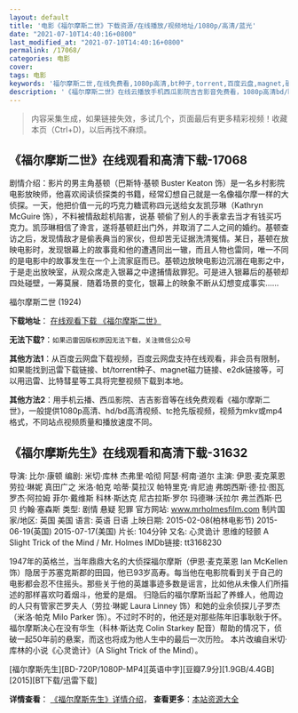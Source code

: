 ```yaml
---
layout: default
title: '电影《福尔摩斯二世》下载资源/在线播放/视频地址/1080p/高清/蓝光'
date: "2021-07-10T14:40:16+0800"
last_modified_at: "2021-07-10T14:40:16+0800"
permalink: /17068/
categories: 电影
cover:
tags: 电影
keywords: '福尔摩斯二世,在线免费看,1080p高清,bt种子,torrent,百度云盘,magnet,磁力链,迅雷下载资源'
description: '《福尔摩斯二世》在线云播放手机西瓜影院吉吉影音免费看，1080p高清bd/hd未删减完整版和tc抢先枪版，mkv/mp4格式，附带bt/torrent种子、magnet/磁力链、百度云盘、网盘资源迅雷下载链接'
---
```


>内容采集生成，如果链接失效，多试几个，页面最后有更多精彩视频！收藏本页（Ctrl+D)，以后再找不麻烦。


## 《福尔摩斯二世》在线观看和高清下载-17068

剧情介绍：影片的男主角基顿（巴斯特·基顿 Buster Keaton 饰）是一名乡村影院电影放映师，他喜欢阅读侦探类的书籍，经常幻想自己就是一名像福尔摩一样的大侦探。一天，他把价值一元的巧克力糖谎称四元送给女友凯莎琳（Kathryn McGuire 饰），不料被情敌趁机陷害，说基 顿偷了别人的手表拿去当才有钱买巧克力。凯莎琳相信了谗言，遂将基顿赶出门外，并取消了二人之间的婚约。基顿查访之后，发现情敌才是偷表典当的家伙，但却苦无证据洗清冤情。某日，基顿在放映电影时，发现银幕上的故事竟和他的遭遇同出一辙，而且人物也雷同，唯一不同的是电影中的故事发生在一个上流家庭而已。基顿边放映电影边沉溺在电影之中，于是走出放映室，从观众席走入银幕之中逮捕情敌罪犯。可是进入银幕后的基顿却四处碰壁，一筹莫展．随着场景的变化，银幕上的映象不断从幻想变成事实……


福尔摩斯二世 (1924)

**下载地址**： [在线观看下载 《福尔摩斯二世》](https://www.btbtdy.me/btdy/dy3759.html) 


**无法下载?**：`如果迅雷因版权原因无法下载，关注微信公众号 `

**其他方法1**：从百度云网盘下载视频，百度云网盘支持在线观看，非会员有限制，如果能找到迅雷下载链接、bt/torrent种子、magnet磁力链接、e2dk链接等，可以用迅雷、比特彗星等工具将完整视频下载到本地。

**其他方法2**：用手机云播、西瓜影院、吉吉影音等在线免费观看《福尔摩斯二世》，一般提供1080p高清、hd/bd高清视频、tc抢先版视频，视频为mkv或mp4格式，不同站点视频质量和播放速度不同。


## 《福尔摩斯先生》在线观看和高清下载-31632

导演: 比尔·康顿 编剧: 米切·库林 杰弗里·哈彻 阿瑟·柯南·道尔 主演: 伊恩·麦克莱恩 劳拉·琳妮 真田广之 米洛·帕克 哈蒂·莫拉汉 帕特里克·肯尼迪 弗朗西斯·德·拉·图瓦 罗杰·阿拉姆 菲尔·戴维斯 科林·斯达克 尼古拉斯·罗尔 玛德琳·沃拉尔 弗兰西斯·巴贝 约翰·塞森斯 类型: 剧情 悬疑 犯罪 官方网站: www.mrholmesfilm.com 制片国家/地区: 英国 美国 语言: 英语 日语 上映日期: 2015-02-08(柏林电影节) 2015-06-19(英国) 2015-07-17(美国) 片长: 104分钟 又名: 心灵诡计 思维的轻颤 A Slight Trick of the Mind / Mr. Holmes IMDb链接: tt3168230

1947年的英格兰，当年鼎鼎大名的大侦探福尔摩斯（伊恩·麦克莱恩 Ian McKellen 饰）隐居于苏塞克斯郡的田园，他已93岁高寿。每当他在电影院看到关于自己的电影都会忍不住摇头。那些关于他的英雄事迹多数是谣言，比如他从未像人们所描述的那样喜欢叼着烟斗，他爱的是烟。 归隐后的福尔摩斯当起了养蜂人，他周边的人只有管家芒罗夫人（劳拉·琳妮 Laura Linney 饰）和她的业余侦探儿子罗杰（米洛·帕克 Milo Parker 饰）。不过时不时的，他还是对那些陈年旧事耿耿于怀。福尔摩斯决心在没有华生（科林·斯达克 Colin Starkey 配音）帮助的情况下，侦破一起50年前的悬案，而这也将成为他人生中的最后一次历险。 本片改编自米切·库林的小说《心灵诡计》（A Slight Trick of the Mind）。


[福尔摩斯先生][BD-720P/1080P-MP4][英语中字][豆瓣7.9分][1.9GB/4.4GB][2015][BT下载/迅雷下载]

**详情查看**： [《福尔摩斯先生》详情介绍](/movie/31632/)， **查看更多**：[本站资源大全](/movie/t/all/)

